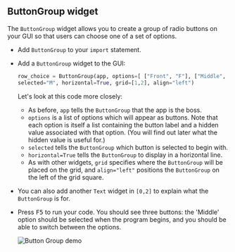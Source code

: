 ## ButtonGroup widget

The `ButtonGroup` widget allows you to create a group of radio buttons on your GUI so that users can choose one of a set of options.

- Add `ButtonGroup` to your `import` statement.

- Add a `ButtonGroup` widget to the GUI:

    ```python
    row_choice = ButtonGroup(app, options=[ ["Front", "F"], ["Middle", "M"],["Back", "B"] ],
    selected="M", horizontal=True, grid=[1,2], align="left")
    ```

    Let's look at this code more closely:
    - As before, `app` tells the `ButtonGroup` that the app is the boss.
    - `options` is a list of options which will appear as buttons. Note that each option is itself a list containing the button label and a hidden value associated with that option. (You will find out later what the hidden value is useful for.)
    - `selected` tells the `ButtonGroup` which button is selected to begin with.
    - `horizontal=True` tells the `ButtonGroup` to display in a horizontal line.
    - As with other widgets, `grid` specifies where the `ButtonGroup` will be placed on the grid, and `align="left"` positions the `ButtonGroup` on the left of the grid square.

- You can also add another `Text` widget in `[0,2]` to explain what the `ButtonGroup` is for.

- Press <kbd>F5</kbd> to run your code. You should see three buttons: the 'Middle' option should be selected when the program begins, and you should be able to switch between the options.

    ![Button Group demo](images/button-group.png)

